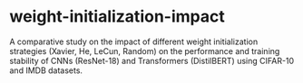 # weight-initialization-impact
A comparative study on the impact of different weight initialization strategies (Xavier, He, LeCun, Random) on the performance and training stability of CNNs (ResNet-18) and Transformers (DistilBERT) using CIFAR-10 and IMDB datasets.
